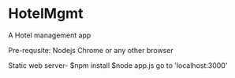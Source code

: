 # HotelMgmt

A Hotel management app

Pre-requsite:
	Nodejs
	Chrome or any other browser

Static web server-
	$npm install
	$node app.js
	go to 'localhost:3000' 